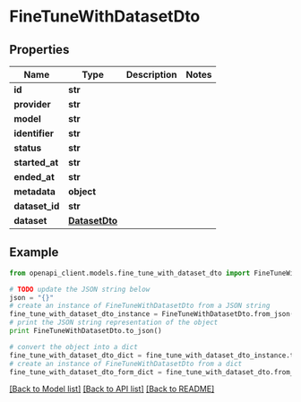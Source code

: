 # FineTuneWithDatasetDto


## Properties

Name | Type | Description | Notes
------------ | ------------- | ------------- | -------------
**id** | **str** |  | 
**provider** | **str** |  | 
**model** | **str** |  | 
**identifier** | **str** |  | 
**status** | **str** |  | 
**started_at** | **str** |  | 
**ended_at** | **str** |  | 
**metadata** | **object** |  | 
**dataset_id** | **str** |  | 
**dataset** | [**DatasetDto**](DatasetDto.md) |  | 

## Example

```python
from openapi_client.models.fine_tune_with_dataset_dto import FineTuneWithDatasetDto

# TODO update the JSON string below
json = "{}"
# create an instance of FineTuneWithDatasetDto from a JSON string
fine_tune_with_dataset_dto_instance = FineTuneWithDatasetDto.from_json(json)
# print the JSON string representation of the object
print FineTuneWithDatasetDto.to_json()

# convert the object into a dict
fine_tune_with_dataset_dto_dict = fine_tune_with_dataset_dto_instance.to_dict()
# create an instance of FineTuneWithDatasetDto from a dict
fine_tune_with_dataset_dto_form_dict = fine_tune_with_dataset_dto.from_dict(fine_tune_with_dataset_dto_dict)
```
[[Back to Model list]](../README.md#documentation-for-models) [[Back to API list]](../README.md#documentation-for-api-endpoints) [[Back to README]](../README.md)


